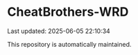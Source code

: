 # CheatBrothers-WRD

Last updated: 2025-06-05 22:10:34

This repository is automatically maintained.
